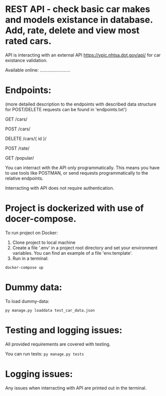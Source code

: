 # REST API - check basic car makes and models existance in database. Add, rate, delete and view most rated cars.
API is interacting with an external API https://vpic.nhtsa.dot.gov/api/ for car existance validation.

Available online: ........................

# Endpoints: 
(more detailed description to the endpoints with described data structure for POST/DELETE requests can be found in 'endpoints.txt')

GET /cars/

POST /cars/

DELETE /cars/{ id }/

POST /rate/

GET /popular/

You can interract with the API only programmatically. This means you have to use tools like POSTMAN, or send requests programmatically to the relative endpoints.

Interracting with API does not require authentication.

# Project is dockerized with use of docer-compose.

To run project on Docker: 

1. Clone project to local machine
2. Create a file '.env' in a project root directory and set your environment variables. 
You can find an example of a file 'env.template'.
3. Run in a terminal:
```
docker-compose up
```

# Dummy data:

To load dummy-data:
```
py manage.py loaddata test_car_data.json
```

# Testing and logging issues:

All provided requirements are covered with testing. 

You can run tests:
```py manage.py tests```

# Logging issues:

Any issues when interracting with API are printed out in the terminal.
